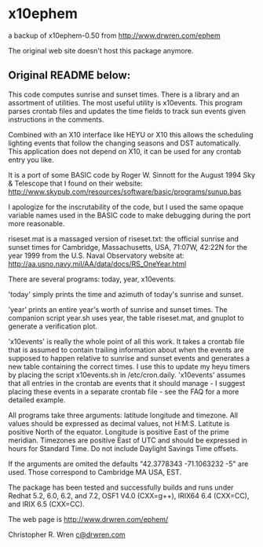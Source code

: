 # x10ephem
a backup of x10ephem-0.50 from http://www.drwren.com/ephem

The original web site doesn't host this package anymore.

Original README below:
----

This code computes sunrise and sunset times. There is a library and an
assortment of utilities. The most useful utility is x10events. This
program parses crontab files and updates the time fields to track sun
events given instructions in the comments.

Combined with an X10 interface like HEYU or X10 this allows the
scheduling lighting events that follow the changing seasons and DST
automatically.  This application does not depend on X10, it can be
used for any crontab entry you like.

It is a port of some BASIC code by Roger W. Sinnott for the August
1994 Sky & Telescope that I found on their website:
  http://www.skypub.com/resources/software/basic/programs/sunup.bas

I apologize for the inscrutability of the code, but I used the same opaque
variable names used in the BASIC code to make debugging during the port
more reasonable.

riseset.mat is a massaged version of riseset.txt: the official sunrise and
sunset times for Cambridge, Massachusetts, USA, 71:07W, 42:22N for the
year 1999 from the U.S. Naval Observatory website at:
  http://aa.usno.navy.mil/AA/data/docs/RS_OneYear.html

There are several programs: today, year, x10events.

'today' simply prints the time and azimuth of today's sunrise and sunset. 

'year' prints an entire year's worth of sunrise and sunset times.  The
companion script year.sh uses year, the table riseset.mat, and gnuplot to
generate a verification plot.

'x10events' is really the whole point of all this work.  It takes a
crontab file that is assumed to contain trailing information about
when the events are supposed to happen relative to sunrise and sunset
events and generates a new table containing the correct times.  I use
this to update my heyu timers by placing the script x10events.sh in
/etc/cron.daily.  'x10events' assumes that all entries in the crontab
are events that it should manage - I suggest placing these events in a
separate crontab file - see the FAQ for a more detailed example.

All programs take three arguments: latitude longitude and timezone.
All values should be expressed as decimal values, not H:M:S.  Latitute
is positive North of the equator.  Longitude is positive East of the
prime meridian.  Timezones are positive East of UTC and should be
expressed in hours for Standard Time.  Do not include Daylight Savings
Time offsets.

If the arguments are omited the defaults "42.3778343 -71.1063232 -5" are
used.  Those correspond to Cambridge MA USA, EST.

The package has been tested and successfully builds and runs under
Redhat 5.2, 6.0, 6.2, and 7.2, OSF1 V4.0 (CXX=g++), IRIX64 6.4
(CXX=CC), and IRIX 6.5 (CXX=CC).

The web page is http://www.drwren.com/ephem/

Christopher R. Wren
c@drwren.com

